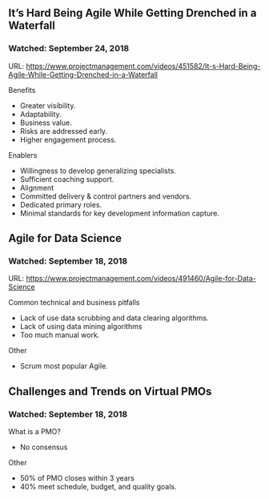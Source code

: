## It’s Hard Being Agile While Getting Drenched in a Waterfall
### Watched: September 24, 2018
URL: https://www.projectmanagement.com/videos/451582/It-s-Hard-Being-Agile-While-Getting-Drenched-in-a-Waterfall

Benefits
- Greater visibility.
- Adaptability.
- Business value.
- Risks are addressed early.
- Higher engagement process.

Enablers
- Willingness to develop generalizing specialists.
- Sufficient coaching support.
- Alignment
- Committed delivery & control partners and vendors.
- Dedicated primary roles.
- Minimal standards for key development information capture.


## Agile for Data Science
### Watched: September 18, 2018
URL: https://www.projectmanagement.com/videos/491460/Agile-for-Data-Science

Common technical and business pitfalls
- Lack of use data scrubbing and data clearing algorithms.
- Lack of using data mining algorithms
- Too much manual work.

Other
- Scrum most popular Agile.


## Challenges and Trends on Virtual PMOs
### Watched: September 18, 2018

What is a PMO?
- No consensus

Other
- 50% of PMO closes within 3 years
- 40% meet schedule, budget, and quality goals.

